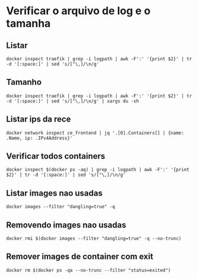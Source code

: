 # Verificar o arquivo de log e o tamanha
## Listar
```
docker inspect traefik | grep -i logpath | awk -F':' '{print $2}' | tr -d '[:space:]' | sed 's/["\,]/\n/g'
```

## Tamanho
```
docker inspect traefik | grep -i logpath | awk -F':' '{print $2}' | tr -d '[:space:]' | sed 's/["\,]/\n/g' | xargs du -sh
```

## Listar ips da rece
```
docker network inspect ce_frontend | jq '.[0].Containers[] | {name: .Name, ip: .IPv4Address}'
```

## Verificar todos containers
```
docker inspect $(docker ps -aq) | grep -i logpath | awk -F':' '{print $2}' | tr -d '[:space:]' | sed 's/["\,]/\n/g'
```

## Listar images nao usadas
```
docker images --filter "dangling=true" -q
```

## Removendo images nao usadas
```
docker rmi $(docker images --filter "dangling=true" -q --no-trunc)
```

## Remover images de container com exit
```
docker rm $(docker ps -qa --no-trunc --filter "status=exited")
```
